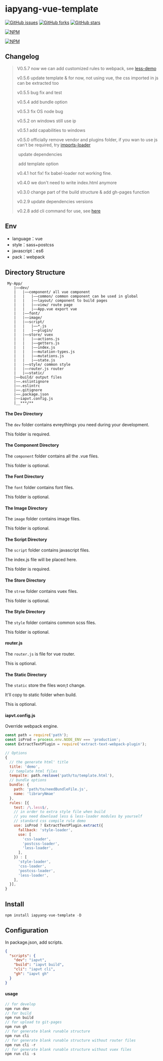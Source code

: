 # iapyang-vue-template

[![GitHub issues](https://img.shields.io/github/issues/iapYang/iapyang-vue-template.svg?style=flat-square)](https://github.com/iapYang/iapyang-vue-template/issues)
[![GitHub forks](https://img.shields.io/github/forks/iapYang/iapyang-vue-template.svg?style=flat-square)](https://github.com/iapYang/iapyang-vue-template/network)
[![GitHub stars](https://img.shields.io/github/stars/iapYang/iapyang-vue-template.svg?style=flat-square)](https://github.com/iapYang/iapyang-vue-template/stargazers)

[![NPM](https://nodei.co/npm/iapyang-vue-template.png?downloads=true&downloadRank=true&stars=true)](https://nodei.co/npm/iapyang-vue-template/)

[![NPM](https://nodei.co/npm-dl/iapyang-vue-template.png?months=3&height=3)](https://nodei.co/npm/iapyang-vue-template/)

## Changelog

> V0.5.7 now we can add customized rules to webpack, see [less-demo](#iapvt.config.js)
>
> v0.5.6 update template & for now, not using vue, the css imported in js can be extracted too
>
> v0.5.5 bug fix and test
>
> v0.5.4 add bundle option
>
> v0.5.3 fix OS node bug
>
> v0.5.2 on windows still use ip
>
> v0.5.1 add capabilities to windows
>
> v0.5.0 officially remove vendor and plugins folder, if you wan to use js can't be required, try [imports-loader](https://github.com/webpack-contrib/imports-loader)
>
> ​            update dependencies
>
> ​            add template option
>
> v0.4.1 hot fix! fix babel-loader not working fine.
>
> v0.4.0 we don't need to write index.html anymore
>
> v0.3.0 change part of the build structure & add gh-pages function
>
> v0.2.9 update dependencies versions
>
> v0.2.8 add cli command for use, see [here](#configuration)

## Env

- language：vue
- style：sass+postcss
- javascript：es6
- pack：webpack

## Directory Structure

```
 My-App/       
    |——dev/    
    |   |——component/ all vue component    
    |   |   |——common/ common component can be used in global
    |   |   |——layout/ component to build pages
    |   |   |——view/ route page  
    |   |   |——App.vue export vue    
    |   |——font/  
    |   |——image/    
    |   |——script/
    |   |   |——*.js
    |   |   |——plugin/
    |   |——store/ vuex  
    |   |   |——actions.js
    |   |   |——getters.js
    |   |   |——index.js
    |   |   |——mutation-types.js
    |   |   |——mutations.js
    |   |   |——state.js 
    |   |——style/ common style    
    |   |——router.js router    
    |   |——static/
    |——build/ output files
    |——.eslintignore
    |——.eslintrc   
    |——.gitignore    
    |——.package.json
    |——iapvt.config.js
    |__***/**
```

#### The Dev Directory

The `dev` folder contains evreythings you need during your development.

This folder is required.

#### The Component Directory

The `component` folder contains all the .vue files.

This folder is optional.

#### The Font Directory

The `font` folder contains font files.

This folder is optional.

#### The Image Directory

The `image` folder contains image files.

This folder is optional.

#### The Script Directory

The `script` folder contains javascript files.

The index.js file will be placed here.

This folder is required.

#### The Store Directory

The `stroe` folder contains vuex files.

This folder is optional.

#### The Style Directory

The `style` folder contains common scss files.

This folder is optional.

#### router.js

The `router.js` is file for vue router.

This is optional.

#### The Static Directory

The `static` store the files won;t change.

It'll copy to static folder when build.

This is optional.

#### iapvt.config.js

Override webpack engine.

```javascript
const path = require('path');
const isProd = process.env.NODE_ENV === 'production';
const ExtractTextPlugin = require('extract-text-webpack-plugin');

// Options
{
  // the generate html' title
  title: 'demo',
  // template html files
  tempalte: path.reslove('path/to/template.html'),
  // bundle options
  bundle: {
    path: 'path/to/needBundleFile.js',
    name: 'libraryNmae'
  },
  rules: [{
    test: /\.less$/,
    // in order to extra style file when build
    // you need download less & less-loader modules by yourself
    // standard css compile rule demo
    use: isProd ? ExtractTextPlugin.extract({
      fallback: 'style-loader',
      use: [
        'css-loader',
        'postcss-loader',
        'less-loader',
      ],
    }) : [
      'style-loader',
      'css-loader',
      'postcss-loader',
      'less-loader',
    ],
  }],
}
```

 

## Install

```javascript
npm install iapyang-vue-template -D
```

## Configuration

In package.json, add scripts.

```json
{
  "scripts": {
    "dev": "iapvt",
    "build": "iapvt build",
    "cli": "iapvt cli",
    "gh": "iapvt gh"
  }
}
```

#### usage

```javascript
// for develop
npm run dev
// for build
npm run build
// for upload to git-pages
npm run gh
// for generate blank runable structure
npm run cli
// for generate blank runable structure without router files
npm run cli -r
// for generate blank runable structure without vuex files
npm run cli -s
```
